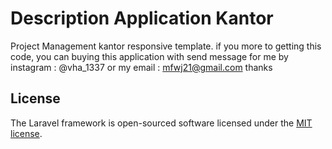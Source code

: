 # Description Application Kantor
Project Management kantor responsive template. if you more to getting this code, you can buying this application with send message for me by instagram : @vha_1337 or my email : mfwj21@gmail.com  thanks






## License
The Laravel framework is open-sourced software licensed under the [MIT license](https://opensource.org/licenses/MIT).
